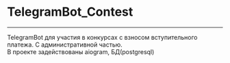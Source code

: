 # TelegramBot_Contest
---
TelegramBot для участия в конкурсах с взносом вступительного платежа. С административной частью.  
В проекте задействованы aiogram, БД(postgresql)